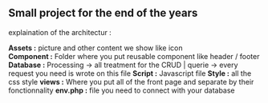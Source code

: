 ## Small project for the end of the years

explaination of the architectur :

**Assets :** picture and other content we show like icon\
**Component :** Folder where you put reusable component like header / footer\
**Database :** Processing -> all treatment for the CRUD | querie -> every request you need is wrote on this file
**Script :** Javascript file
**Style :** all the css style
**views :** Where you put all of the front page and separate by their fonctionnality
**env.php :** file you need to connect with your database
